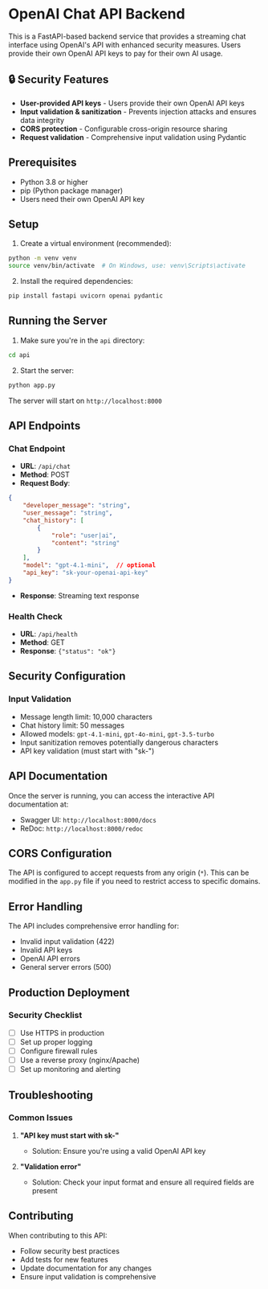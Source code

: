 # OpenAI Chat API Backend

This is a FastAPI-based backend service that provides a streaming chat interface using OpenAI's API with enhanced security measures. Users provide their own OpenAI API keys to pay for their own AI usage.

## 🔒 Security Features

- **User-provided API keys** - Users provide their own OpenAI API keys
- **Input validation & sanitization** - Prevents injection attacks and ensures data integrity
- **CORS protection** - Configurable cross-origin resource sharing
- **Request validation** - Comprehensive input validation using Pydantic

## Prerequisites

- Python 3.8 or higher
- pip (Python package manager)
- Users need their own OpenAI API key

## Setup

1. Create a virtual environment (recommended):
```bash
python -m venv venv
source venv/bin/activate  # On Windows, use: venv\Scripts\activate
```

2. Install the required dependencies:
```bash
pip install fastapi uvicorn openai pydantic
```

## Running the Server

1. Make sure you're in the `api` directory:
```bash
cd api
```

2. Start the server:
```bash
python app.py
```

The server will start on `http://localhost:8000`

## API Endpoints

### Chat Endpoint
- **URL**: `/api/chat`
- **Method**: POST
- **Request Body**:
```json
{
    "developer_message": "string",
    "user_message": "string",
    "chat_history": [
        {
            "role": "user|ai",
            "content": "string"
        }
    ],
    "model": "gpt-4.1-mini",  // optional
    "api_key": "sk-your-openai-api-key"
}
```
- **Response**: Streaming text response

### Health Check
- **URL**: `/api/health`
- **Method**: GET
- **Response**: `{"status": "ok"}`

## Security Configuration

### Input Validation
- Message length limit: 10,000 characters
- Chat history limit: 50 messages
- Allowed models: `gpt-4.1-mini`, `gpt-4o-mini`, `gpt-3.5-turbo`
- Input sanitization removes potentially dangerous characters
- API key validation (must start with "sk-")

## API Documentation

Once the server is running, you can access the interactive API documentation at:
- Swagger UI: `http://localhost:8000/docs`
- ReDoc: `http://localhost:8000/redoc`

## CORS Configuration

The API is configured to accept requests from any origin (`*`). This can be modified in the `app.py` file if you need to restrict access to specific domains.

## Error Handling

The API includes comprehensive error handling for:
- Invalid input validation (422)
- Invalid API keys
- OpenAI API errors
- General server errors (500)

## Production Deployment

### Security Checklist
- [ ] Use HTTPS in production
- [ ] Set up proper logging
- [ ] Configure firewall rules
- [ ] Use a reverse proxy (nginx/Apache)
- [ ] Set up monitoring and alerting

## Troubleshooting

### Common Issues
1. **"API key must start with sk-"**
   - Solution: Ensure you're using a valid OpenAI API key
   
2. **"Validation error"**
   - Solution: Check your input format and ensure all required fields are present

## Contributing

When contributing to this API:
- Follow security best practices
- Add tests for new features
- Update documentation for any changes
- Ensure input validation is comprehensive 